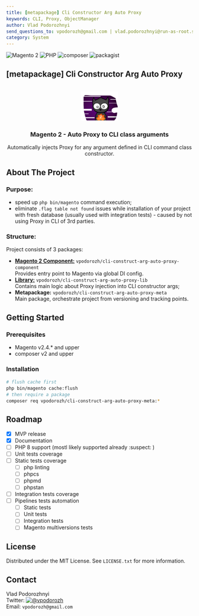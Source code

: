 ```yaml
---
title: [metapackage] Cli Constructor Arg Auto Proxy  
keywords: CLI, Proxy, ObjectManager  
author: Vlad Podorozhnyi  
send_questions_to: vpodorozh@gmail.com | vlad.podorozhnyi@run-as-root.sh  
category: System
---
```

![Magento 2](https://img.shields.io/badge/Magento-2.4.*-orange)
![PHP](https://img.shields.io/badge/php-7.4-blue)
![composer](https://shields.io/badge/composer-v2-darkgreen)
![packagist](https://img.shields.io/badge/packagist-f28d1a)

## \[metapackage\] Cli Constructor Arg Auto Proxy

<br />
<div align="center">
  <img src="images/logo.png" alt="Logo" width="100" height="80">

<h3 align="center">Magento 2 - Auto Proxy to CLI class arguments</h3>

  <p align="center">
    Automatically injects Proxy for any argument defined in CLI command class constructor.
    <br />
  </p>
</div>

## About The Project

### Purpose:
* speed up `php bin/magento` command execution;
* eliminate `.flag table not found` issues while installation of your project with fresh database (usually used with integration tests) - caused by not using Proxy in CLI of 3rd parties.

### Structure:
Project consists of 3 packages:
* [**Magento 2 Component:**](https://github.com/vpodorozh/Cli-Constructor-Arg-Auto-Proxy-Component) `vpodorozh/cli-construct-arg-auto-proxy-component`  
Provides entry point to Magento via global DI config.
* [**Library:**](https://github.com/vpodorozh/Cli-Constructor-Arg-Auto-Proxy-Lib) `vpodorozh/cli-construct-arg-auto-proxy-lib`  
Contains main logic about Proxy injection into CLI constructor args;
* **Metapackage:** `vpodorozh/cli-construct-arg-auto-proxy-meta`  
Main package, orchestrate project from versioning and tracking points.

## Getting Started

### Prerequisites
* Magento v2.4.* and upper
* composer v2 and upper

### Installation

```bash
# flush cache first
php bin/magento cache:flush
# then require a package
composer req vpodorozh/cli-construct-arg-auto-proxy-meta:*
```

## Roadmap

- [x] MVP release
- [x] Documentation
- [ ] PHP 8 support (mostl likely supported already :suspect: )
- [ ] Unit tests coverage
- [ ] Static tests coverage
  - [ ] php linting
  - [ ] phpcs
  - [ ] phpmd
  - [ ] phpstan
- [ ] Integration tests coverage
- [ ] Pipelines tests automation
    - [ ] Static tests
    - [ ] Unit tests
    - [ ] Integration tests
    - [ ] Magento multiversions tests

## License

Distributed under the MIT License. See `LICENSE.txt` for more information.

## Contact

Vlad Podorozhnyi  
Twitter: [![@vpodorozh](https://img.shields.io/twitter/url?style=social&url=https%3A%2F%2Ftwitter.com%2Fvpodorozh)](https://twitter.com/vpodorozh)  
Email: `vpodorozh@gmail.com`
